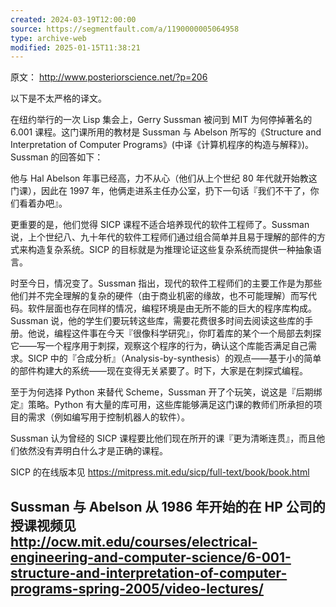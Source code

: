 ```yaml
---
created: 2024-03-19T12:00:00
source: https://segmentfault.com/a/1190000005064958
type: archive-web
modified: 2025-01-15T11:38:21
---
```


原文： http://www.posteriorscience.net/?p=206

以下是不太严格的译文。

在纽约举行的一次 Lisp 集会上，Gerry Sussman 被问到 MIT 为何停掉著名的 6.001 课程。这门课所用的教材是 Sussman 与 Abelson 所写的《Structure and Interpretation of Computer Programs》(中译《计算机程序的构造与解释》)。Sussman 的回答如下：

他与 Hal Abelson 年事已经高，力不从心（他们从上个世纪 80 年代就开始教这门课），因此在 1997 年，他俩走进系主任办公室，扔下一句话『我们不干了，你们看着办吧』。

更重要的是，他们觉得 SICP 课程不适合培养现代的软件工程师了。Sussman 说，上个世纪八、九十年代的软件工程师们通过组合简单并且易于理解的部件的方式来构造复杂系统。SICP 的目标就是为推理论证这些复杂系统而提供一种抽象语言。

时至今日，情况变了。Sussman 指出，现代的软件工程师们的主要工作是为那些他们并不完全理解的复杂的硬件（由于商业机密的缘故，也不可能理解）而写代码。软件层面也存在同样的情况，编程环境是由无所不能的巨大的程序库构成。Sussman 说，他的学生们要玩转这些库，需要花费很多时间去阅读这些库的手册。他说，编程这件事在今天『很像科学研究』，你盯着库的某个一个局部去刺探它——写一个程序用于刺探，观察这个程序的行为，确认这个库能否满足自己需求。SICP 中的『合成分析』（Analysis-by-synthesis）的观点——基于小的简单的部件构建大的系统——现在变得无关紧要了。时下，大家是在刺探式编程。

至于为何选择 Python 来替代 Scheme，Sussman 开了个玩笑，说这是『后期绑定』策略。Python 有大量的库可用，这些库能够满足这门课的教师们所承担的项目的需求（例如编写用于控制机器人的软件）。

Sussman 认为曾经的 SICP 课程要比他们现在所开的课『更为清晰连贯』，而且他们依然没有弄明白什么才是正确的课程。

SICP 的在线版本见 https://mitpress.mit.edu/sicp/full-text/book/book.html

Sussman 与 Abelson 从 1986 年开始的在 HP 公司的授课视频见 http://ocw.mit.edu/courses/electrical-engineering-and-computer-science/6-001-structure-and-interpretation-of-computer-programs-spring-2005/video-lectures/
-
